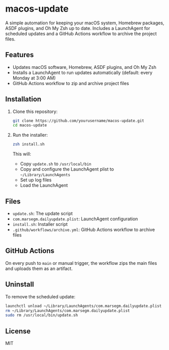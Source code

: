# macos-update

A simple automation for keeping your macOS system, Homebrew packages, ASDF plugins, and Oh My Zsh up to date. Includes a LaunchAgent for scheduled updates and a GitHub Actions workflow to archive the project files.

## Features

- Updates macOS software, Homebrew, ASDF plugins, and Oh My Zsh
- Installs a LaunchAgent to run updates automatically (default: every Monday at 3:00 AM)
- GitHub Actions workflow to zip and archive project files

## Installation

1. Clone this repository:

   ```sh
   git clone https://github.com/yourusername/macos-update.git
   cd macos-update
   ```

2. Run the installer:

   ```sh
   zsh install.sh
   ```

   This will:
   - Copy `update.sh` to `/usr/local/bin`
   - Copy and configure the LaunchAgent plist to `~/Library/LaunchAgents`
   - Set up log files
   - Load the LaunchAgent

## Files

- `update.sh`: The update script
- `com.marsegm.dailyupdate.plist`: LaunchAgent configuration
- `install.sh`: Installer script
- `.github/workflows/archive.yml`: GitHub Actions workflow to archive files

## GitHub Actions

On every push to `main` or manual trigger, the workflow zips the main files and uploads them as an artifact.

## Uninstall

To remove the scheduled update:

```sh
launchctl unload ~/Library/LaunchAgents/com.marsegm.dailyupdate.plist
rm ~/Library/LaunchAgents/com.marsegm.dailyupdate.plist
sudo rm /usr/local/bin/update.sh
```

## License

MIT
